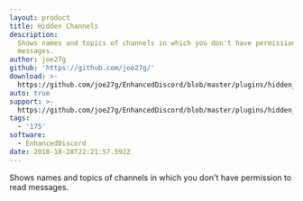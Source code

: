 ```yaml
---
layout: product
title: Hidden Channels
description:
  Shows names and topics of channels in which you don't have permission to read
  messages.
author: joe27g
github: 'https://github.com/joe27g/'
download: >-
  https://github.com/joe27g/EnhancedDiscord/blob/master/plugins/hidden_channels.js
auto: true
support: >-
  https://github.com/joe27g/EnhancedDiscord/blob/master/plugins/hidden_channels.js
tags:
  - '175'
software:
  - EnhancedDiscord
date: 2018-10-28T22:21:57.592Z
---
```

Shows names and topics of channels in which you don't have permission to read messages.